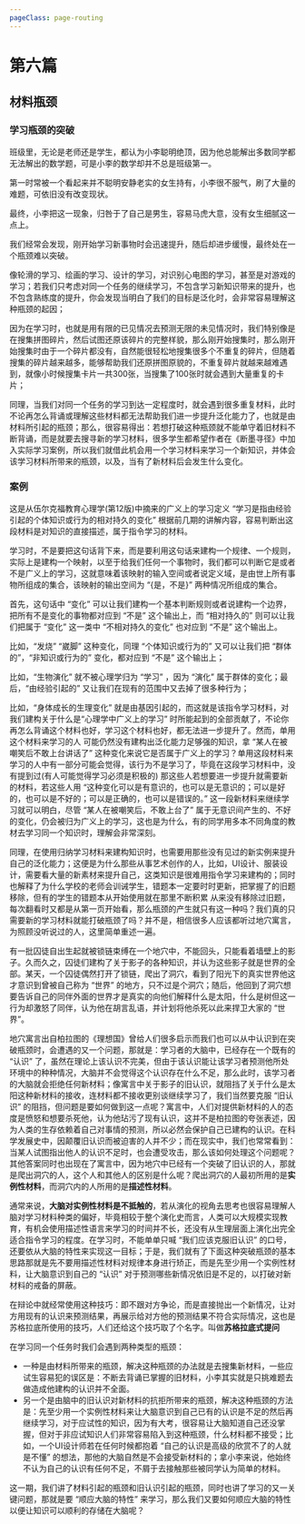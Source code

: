 ```yaml
---
pageClass: page-routing
---
```


# 第六篇

## 材料瓶颈 <Badge text="主题"/>

<div class="case">
    <h3>学习瓶颈的突破</h3>
    <p>班级里，无论是老师还是学生，都认为小李聪明绝顶，因为他总能解出多数同学都无法解出的数学题，可是小李的数学却并不总是班级第一。</p>
    <p>第一时常被一个看起来并不聪明安静老实的女生持有，小李很不服气，刷了大量的难题，可依旧没有改变现状。</p>
    <p>最终，小李把这一现象，归咎于了自己是男生，容易马虎大意，没有女生细腻这一点上。</p>
</div>

我们经常会发现，刚开始学习新事物时会迅速提升，随后却进步缓慢，最终处在一个瓶颈难以突破。

像轮滑的学习、绘画的学习、设计的学习，对识别心电图的学习，甚至是对游戏的学习；若我们只考虑对同一个任务的继续学习，不包含学习新知识带来的提升，也不包含熟练度的提升，你会发现当明白了我们的目标是泛化时，会非常容易理解这种瓶颈的起因；

因为在学习时，也就是用有限的已见情况去预测无限的未见情况时，我们特别像是在搜集拼图碎片，然后试图还原该碎片的完整样貌，那么刚开始搜集时，那么刚开始搜集时由于一个碎片都没有，自然能很轻松地搜集很多个不重复的碎片，但随着搜集的碎片越来越多，能够帮助我们还原拼图原貌的，不重复碎片就越来越难遇到，就像小时候搜集卡片一共300张，当搜集了100张时就会遇到大量重复的卡片；

同理，当我们对同一个任务的学习到达一定程度时，就会遇到很多重复材料，此时不论再怎么背诵或理解这些材料都无法帮助我们进一步提升泛化能力了，也就是由材料所引起的瓶颈；那么，很容易得出：若想打破这种瓶颈就不能单守着旧材料不断背诵，而是就要去搜寻新的学习材料，很多学生都希望作者在《断墨寻径》中加入实际学习案例，所以我们就借此机会用一个学习材料来学习一个新知识，并体会该学习材料所带来的瓶颈，以及，当有了新材料后会发生什么变化。 

### 案例

这是从伍尔克福教育心理学(第12版)中摘来的广义上的学习定义 “学习是指由经验引起的个体知识或行为的相对持久的变化” 根据前几期的讲解内容，容易判断出这段材料是对知识的直接描述，属于指令学习的材料。

学习时，不是要把这句话背下来，而是要利用这句话来建构一个规律、一个规则，实际上是建构一个映射，以至于给我们任何一个事物时，我们都可以判断它是或者不是广义上的学习，这就意味着该映射的输入空间或者说定义域，是由世上所有事物所组成的集合，该映射的输出空间为 “{是，不是}” 两种情况所组成的集合。

首先，这句话中 “变化” 可以让我们建构一个基本判断规则或者说建构一个边界，把所有不是变化的事物都对应到 “不是” 这个输出上，而 “相对持久的” 则可以让我们把属于 “变化” 这一类中 “不相对持久的变化” 也对应到 “不是” 这个输出上。

比如，“发烧” “崴脚” 这种变化，同理 “个体知识或行为的” 又可以让我们把 “群体的”，“非知识或行为的” 变化，都对应到 “不是” 这个输出上；

比如，“生物演化” 就不被心理学归为 “学习” ，因为 “演化” 属于群体的变化；最后，“由经验引起的” 又让我们在现有的范围中又去掉了很多种行为；

比如，“身体成长的生理变化” 就是由基因引起的，而这就是该指令学习材料，对我们建构关于什么是“心理学中广义上的学习” 时所能起到的全部贡献了，不论你再怎么背诵这个材料也好，学习这个材料也好，都无法进一步提升了。然而，单用这个材料来学习的人 可能仍然没有建构出泛化能力足够强的知识，拿 “某人在被嘲笑后不敢上台讲话了” 这种变化来说它是否属于广义上的学习？单用这段材料来学习的人中有一部分可能会觉得，该行为不是学习了，毕竟在这段学习材料中，没有提到过(有人可能觉得学习必须是积极的) 那这些人若想要进一步提升就需要新的材料，若这些人用 “这种变化可以是有意识的，也可以是无意识的；可以是好的，也可以是不好的；可以是正确的，也可以是错误的。” 这一段新材料来继续学习就可以明白，尽管 “某人在被嘲笑后，不敢上台了” 属于无意识间产生的、不好的变化，仍会被归为广义上的学习，这也是为什么，有的同学用多本不同角度的教材去学习同一个知识时，理解会非常深刻。

同理，在使用归纳学习材料来建构知识时，也需要用那些没有见过的新实例来提升自己的泛化能力；这便是为什么那些从事艺术创作的人，比如，UI设计、服装设计，需要看大量的新素材来提升自己，这类知识是很难用指令学习来建构的；同时也解释了为什么学校的老师会训诫学生，错题本一定要时时更新，把掌握了的旧题移除，但有的学生的错题本从开始使用就在那里不断积累 从来没有移除过旧题，每次翻看时又都是从第一页开始看，那么瓶颈的产生就只有这一种吗？我们真的只需要新的学习材料就能打破瓶颈了吗？并不是，相信很多人应该都听过地穴寓言，为照顾没听说过的人，这里简单重述一遍。

有一批囚徒自出生起就被锁链束缚在一个地穴中，不能回头，只能看着墙壁上的影子。久而久之，囚徒们建构了关于影子的各种知识，并认为这些影子就是世界的全部。某天，一个囚徒偶然打开了锁链，爬出了洞穴，看到了阳光下的真实世界他这才意识到曾被自己称为 “世界” 的地方，只不过是个洞穴；随后，他回到了洞穴想要告诉自己的同伴外面的世界才是真实的向他们解释什么是太阳，什么是树但这一行为却激怒了同伴，认为他在胡言乱语，并计划将他杀死以此来捍卫大家的 “世界”。

地穴寓言出自柏拉图的《理想国》曾给人们很多启示而我们也可以从中认识到在突破瓶颈时，会遭遇的又一个问题，那就是：学习者的大脑中，已经存在一个既有的 “认识” 了，虽然在理论上该认识不完美，但由于该认识能让该学习者预测他所处环境中的种种情况，大脑并不会觉得这个认识存在什么不足，那么此时，该学习者的大脑就会拒绝任何新材料；像寓言中关于影子的旧认识，就阻挡了关于什么是太阳这种新材料的接收，连材料都不接收更别谈继续学习了，我们当然要克服 “旧认识” 的阻挡，但问题是要如何做到这一点呢？寓言中，人们对提供新材料的人的态度是愤怒和想要杀死他，认为他玷污了现有认识，这并不是柏拉图的夸张表述，因为人类的生存依赖着自己对事情的预测，所以必然会保护自己已建构的认识。在科学发展史中，因颠覆旧认识而被迫害的人并不少；而在现实中，我们也常常看到：当某人试图指出他人的认识不足时，也会遭受攻击，那么该如何处理这个问题呢？其他答案同时也出现在了寓言中，因为地穴中已经有一个突破了旧认识的人，那就是爬出洞穴的人，这个人和其他人的区别是什么呢？爬出洞穴的人最初所用的是**实例性材料**，而洞穴内的人所用的是**描述性材料**。

通常来说，**大脑对实例性材料是不抵触的**，若从演化的视角去思考也很容易理解人脑对学习材料种类的偏好，毕竟相较于整个演化史而言，人类可以大规模实现教育，有机会使用描述性语言来学习的时间并不长，还没有从生理层面上演化出完全适合指令学习的程度。在学习时，不能单单只喊 “我们应该克服旧认识” 的口号，还要依从大脑的特性来实现这一目标；于是，我们就有了下面这种突破瓶颈的基本思路那就是先不要用描述性材料对规律本身进行矫正，而是先至少用一个实例性材料，让大脑意识到自己的 “认识” 对于预测哪些新情况依旧是不足的，以打破对新材料的戒备的屏蔽。

在辩论中就经常使用这种技巧：即不跟对方争论，而是直接抛出一个新情况，让对方用现有的认识来预测结果，再展示给对方他的预测结果不符合实际情况，这也是苏格拉底所使用的技巧，人们还给这个技巧取了个名字。叫做**苏格拉底式提问** 

<Badge text="总结" type="error" /> 在学习同一个任务时我们会遇到两种类型的瓶颈：

* 一种是由材料所带来的瓶颈，解决这种瓶颈的办法就是去搜集新材料，一些应试生容易犯的误区是：不断去背诵已掌握的旧材料，小李其实就是只挑难题去做造成他建构的认识并不全面。
* 另一个是由脑中的旧认识对新材料的抗拒所带来的瓶颈，解决这种瓶颈的方法是：先至少用一个实例性材料来让大脑意识到自己已有的认识是不足的然后再继续学习，对于应试性的知识，因为有大考，很容易让大脑知道自己还没掌握，但对于非应试知识人们非常容易陷入到这种瓶颈，什么材料都不接受；比如，一个UI设计师若在任何时候都抱着 “自己的认识是高级的欣赏不了的人就是不懂” 的想法，那他的大脑自然是不会接受新材料的；拿小李来说，他始终不认为自己的认识有任何不足，不屑于去接触那些被同学认为简单的材料。

这一期，我们讲了材料引起的瓶颈和旧认识引起的瓶颈，同时也讲了学习的又一关键问题，那就是要 “顺应大脑的特性” 来学习，那么我们又要如何顺应大脑的特性 以便让知识可以顺利的存储在大脑呢？